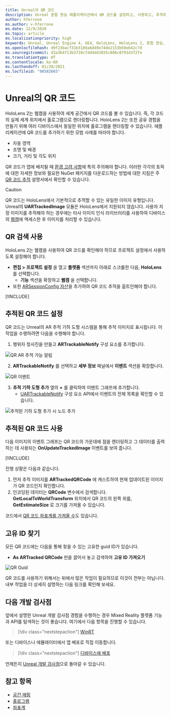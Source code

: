```yaml
---
title: Unreal의 QR 코드
description: Unreal 혼합 현실 애플리케이션에서 QR 코드를 설정하고, 사용하고, 추적하는 방법에 대해 알아봅니다.
author: hferrone
ms.author: v-hferrone
ms.date: 12/9/2020
ms.topic: article
ms.localizationpriority: high
keywords: Unreal, Unreal Engine 4, UE4, HoloLens, HoloLens 2, 혼합 현실, 개발, 기능, 설명서, 가이드, 홀로그램, qr 코드, 혼합 현실 헤드셋, windows mixed reality 헤드셋, 가상 현실 헤드셋
ms.openlocfilehash: d9f23bacf31b310da6d49e74de2153b50e642c7d
ms.sourcegitcommit: d3a3b4f13b3728cfdd4d43035c806c0791d3f2fe
ms.translationtype: HT
ms.contentlocale: ko-KR
ms.lasthandoff: 01/20/2021
ms.locfileid: "98582665"
---
```

# <a name="qr-codes-in-unreal"></a>Unreal의 QR 코드

HoloLens 2는 웹캠을 사용하여 세계 공간에서 QR 코드를 볼 수 있습니다. 즉, 각 코드의 실제 세계 위치에서 홀로그램으로 렌더링합니다. HoloLens 2는 또한 공유 경험을 만들기 위해 여러 디바이스에서 동일한 위치에 홀로그램을 렌더링할 수 있습니다. 애플리케이션에 QR 코드를 추가하기 위한 모범 사례를 따라야 합니다.

- 자동 영역
- 조명 및 배경
- 크기, 거리 및 각도 위치

QR 코드가 앱에 배치될 때 [환경 고려 사항](/hololens/hololens-environment-considerations)에 특히 주의해야 합니다. 이러한 각각의 토픽에 대한 자세한 정보와 필요한 NuGet 패키지를 다운로드하는 방법에 대한 지침은 주 [QR 코드 추적](../platform-capabilities-and-apis/qr-code-tracking.md) 설명서에서 확인할 수 있습니다.

> [!CAUTION]
> QR 코드는 HoloLens에서 기본적으로 추적할 수 있는 유일한 이미지 유형입니다. Unreal의 **UARTrackedImage** 모듈은 HoloLens에서 지원되지 않습니다. 사용자 지정 이미지를 추적해야 하는 경우에는 타사 이미지 인식 라이브러리를 사용하여 디바이스의 [웹캠](unreal-hololens-camera.md)에 액세스한 후 이미지를 처리할 수 있습니다. 

## <a name="enabling-qr-detection"></a>QR 검색 사용

HoloLens 2는 웹캠을 사용하여 QR 코드를 확인해야 하므로 프로젝트 설정에서 사용하도록 설정해야 합니다.
- **편집 > 프로젝트 설정** 을 열고 **플랫폼** 섹션까지 아래로 스크롤한 다음, **HoloLens** 를 선택합니다.
    + **기능** 섹션을 확장하고 **웹캠** 을 선택합니다.  
- 또한 [ARSessionConfig 자산](/windows/mixed-reality/unreal-uxt-ch3#adding-the-session-asset)을 추가하여 QR 코드 추적을 옵트인해야 합니다.

[!INCLUDE[](includes/tabs-qr-codes-1.md)]

## <a name="setting-up-a-tracked-qr-code"></a>추적된 QR 코드 설정

QR 코드는 Unreal의 AR 추적 기하 도형 시스템을 통해 추적 이미지로 표시됩니다. 이 작업을 수행하려면 다음을 수행해야 합니다.
1. 행위자 청사진을 만들고 **ARTrackableNotify** 구성 요소를 추가합니다.

![QR AR 추적 가능 알림](images/unreal-spatialmapping-artrackablenotify.PNG)

2. **ARTrackableNotify** 를 선택하고 **세부 정보** 패널에서 **이벤트** 섹션을 확장합니다.

![QR 이벤트](images/unreal-spatialmapping-events.PNG)

3. **추적 기하 도형 추가** 옆의 **+** 를 클릭하여 이벤트 그래프에 추가합니다.
    - [UARTrackableNotify](https://docs.unrealengine.com/API/Runtime/AugmentedReality/UARTrackableNotifyComponent/index.html) 구성 요소 API에서 이벤트의 전체 목록을 확인할 수 있습니다.

![추적된 기하 도형 추가 시 노드 추가](images/unreal-qr-codes-tracked-geometry.png)

## <a name="using-a-tracked-qr-code"></a>추적된 QR 코드 사용

다음 이미지의 이벤트 그래프는 QR 코드의 가운데에 점을 렌더링하고 그 데이터를 출력하는 데 사용되는 **OnUpdateTrackedImage** 이벤트를 보여 줍니다.

[!INCLUDE[](includes/tabs-qr-codes-2.md)]

진행 상황은 다음과 같습니다.
1. 먼저 추적 이미지를 **ARTrackedQRCode** 에 캐스트하여 현재 업데이트된 이미지가 QR 코드인지 확인합니다.  
2. 인코딩된 데이터는 **QRCode** 변수에서 검색합니다. **GetLocalToWorldTransform** 위치에서 QR 코드의 왼쪽 위를, **GetEstimateSize** 로 크기를 가져올 수 있습니다.

코드에서 [QR 코드 좌표계를 가져올 수](/windows/mixed-reality/qr-code-tracking#getting-the-coordinate-system-for-a-qr-code)도 있습니다.

## <a name="finding-the-unique-id"></a>고유 ID 찾기

모든 QR 코드에는 다음을 통해 찾을 수 있는 고유한 guid ID가 있습니다.
- **As ARTracked QRCode** 핀을 끌어서 놓고 검색하여 **고유 ID 가져오기**

![QR Guid](images/unreal-qr-guid.PNG)

QR 코드를 사용하기 위해서는 뒤에서 많은 작업이 필요하므로 이것이 전부는 아닙니다. 내부 작업을 더 상세히 설명하는 다음 링크를 확인해 보세요.

## <a name="next-development-checkpoint"></a>다음 개발 검사점

앞에서 설명한 Unreal 개발 검사점 경험을 수행하는 경우 Mixed Reality 플랫폼 기능과 API를 탐색하는 것이 좋습니다. 여기에서 다음 항목을 진행할 수 있습니다.

> [!div class="nextstepaction"]
> [WinRT](unreal-winRT.md)

또는 디바이스나 에뮬레이터에서 앱 배포로 직접 이동합니다.

> [!div class="nextstepaction"]
> [디바이스에 배포](unreal-deploying.md)

언제든지 [Unreal 개발 검사점](unreal-development-overview.md#3-advanced-features)으로 돌아갈 수 있습니다.

## <a name="see-also"></a>참고 항목
* [공간 매핑](../../design/spatial-mapping.md)
* [홀로그램](../../discover/hologram.md)
* [좌표계](../../design/coordinate-systems.md)
